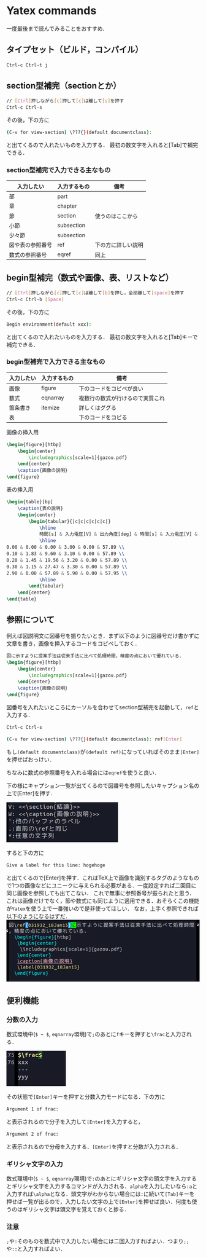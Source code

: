 # Yatex commands

一度最後まで読んでみることをおすすめ．

## タイプセット（ビルド，コンパイル）

``` bash
Ctrl-c Ctrl-t j
```
## section型補完（sectionとか）

```bash
// [Ctrl]押しながら[c]押して[c]は離して[s]を押す
Ctrl-c Ctrl-s
```

その後，下の方に

```bash
(C-v for view-section) \???{}(default documentclass):
```

と出てくるので入れたいものを入力する．
最初の数文字を入れると[Tab]で補完できる．

### section型補完で入力できる主なもの

|入力したい | 入力するもの | 備考 |
|---|---|---|
| 部 | part | |
| 章 | chapter | |
| 節 | section | 使うのはここから|
| 小節 | subsection | |
| 少々節 | subsection | |
| 図や表の参照番号 | ref | 下の方に詳しい説明|
| 数式の参照番号 | eqref | 同上 |

## begin型補完（数式や画像、表、リストなど）

```bash
// [Ctrl]押しながら[c]押して[c]は離して[b]を押し，全部離して[space]を押す
Ctrl-c Ctrl-b [Space]
```

その後，下の方に

```bash
Begin environment(default xxx):
```

と出てくるので入れたいものを入力する．
最初の数文字を入れると[Tab]キーで補完できる．

### begin型補完で入力できる主なもの

|入力したい | 入力するもの | 備考 |
|---|---|---|
| 画像 | figure | 下のコードをコピペが良い |
| 数式 | eqnarray | 複数行の数式が行けるので実質これ|
| 箇条書き | itemize | 詳しくはググる|
| 表 | | 下のコードをコピる|


画像の挿入用

```tex
\begin{figure}[htbp]
	\begin{center}
		\includegraphics[scale=1]{gazou.pdf}
	\end{center}
	\caption{画像の説明}
\end{figure}
```

表の挿入用

```tex
\begin{table}[bp]
	\caption{表の説明}
	\begin{center}
  		\begin{tabular}{|c|c|c|c|c|c|}
  			\hline
			時間[s] & 入力電圧[V] & 出力角度[deg] & 時間[s] & 入力電圧[V] & 出力角度[deg]\\ 
  			\hline
0.00 & 0.00 & 0.00 & 3.00 & 0.00 & 57.89 \\
0.10 & 1.83 & 9.60 & 3.10 & 0.00 & 57.89 \\
0.20 & 1.45 & 19.56 & 3.20 & 0.00 & 57.89 \\
0.30 & 1.15 & 27.47 & 3.30 & 0.00 & 57.89 \\
2.90 & 0.00 & 57.89 & 5.90 & 0.00 & 57.95 \\
			\hline
 		\end{tabular}
	\end{center}
\end{table}
```

## 参照について
例えば図説明文に図番号を振りたいとき．まず以下のように図番号だけ書かずに文章を書き，画像を挿入するコードをコピペしておく．

```tex
図に示すように提案手法は従来手法に比べて処理時間，精度の点において優れている．
\begin{figure}[htbp]
	\begin{center}
		\includegraphics[scale=1]{gazou.pdf}
	\end{center}
	\caption{画像の説明}
\end{figure}
```

図番号を入れたいところにカーソルを合わせてsection型補完を起動して，`ref`と入力する．

```bash
Ctrl-c Ctrl-s
```

```bash
(C-v for view-section) \???{}(default documentclass): ref[Enter]
```

もし`(default documentclass)`が`(default ref)`になっていればそのまま`[Enter]`を押せばおっけい．

ちなみに数式の参照番号を入れる場合には`eqref`を使うと良い．

下の様にキャプション一覧が出てくるので図番号を参照したいキャプション名の上で[Enter]を押す．

![参照の様子01](./reference_01.png)

すると下の方に

```bash
Give a label for this line: hogehoge
```

と出てくるので[Enter]を押す．これはTeX上で画像を識別するタグのようなもので1つの画像などにユニークに与えられる必要がある．一度設定すれば二回目に同じ画像を参照しても出てこない．
これで無事に参照番号が振られたと思う．これは画像だけでなく，節や数式にも同じように適用できる．おそらくこの機能が`Yatex`を使う上で一番強いので是非使ってほしい．
なお，上手く参照できれば以下のようになるはずだ．
![参照の様子02](./reference_02.png)

## 便利機能

### 分数の入力
数式環境中(`$ ~ $`, `eqnarray`環境)で`;`のあとに`f`キーを押すと`\frac`と入力される．

![分数の入力01](./frac_01.png)

その状態で`[Enter]`キーを押すと分数入力モードになる．下の方に

```bash
Argument 1 of frac:
```

と表示されるので分子を入力して`[Enter]`を入力すると，

```bash
Argument 2 of frac:
```

と表示されるので分母を入力する．`[Enter]`を押すと分数が入力される．

### ギリシャ文字の入力

数式環境中(`$ ~ $`, `eqnarray`環境)で`:`のあとにギリシャ文字の頭文字を入力するとギリシャ文字を入力するコマンドが入力される．`alpha`を入力したいなら`:a`と入力すれば`\alpha`となる．頭文字がわからない場合には`:`に続いて`[Tab]`キーを押せば一覧が出るので，入力したい文字の上で`[Enter]`を押せば良い．何度も使うのはギリシャ文字は頭文字を覚えておくと捗る．

### 注意
`;`や`:`そのものを数式中で入力したい場合には二回入力すればよい．つまり`;;`や`::`と入力すればよい．
